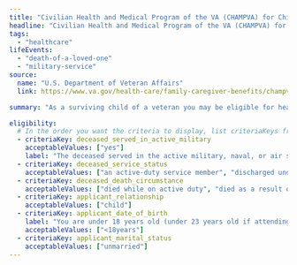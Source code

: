 ```yaml
---
title: "Civilian Health and Medical Program of the VA (CHAMPVA) for Child"
headline: "Civilian Health and Medical Program of the VA (CHAMPVA) for Child"
tags:
  - "healthcare"
lifeEvents:
  - "death-of-a-loved-one"
  - "military-service"
source:
  name: "U.S. Department of Veteran Affairs"
  link: https://www.va.gov/health-care/family-caregiver-benefits/champva/

summary: "As a surviving child of a veteran you may be eligible for health insurance that covers the cost of some of your health care services and supplies, including pharmacy benefits."

eligibility:
  # In the order you want the criteria to display, list criteriaKeys from the csv here, each followed by a comma-separated list of which values indicate eligibility for that criteria. Wrap individual values in quotes if they have inner commas.
  - criteriaKey: deceased_served_in_active_military
    acceptableValues: ["yes"]
    label: "The deceased served in the active military, naval, or air service."
  - criteriaKey: deceased_service_status
    acceptableValues: ["an active-duty service member", "discharged under conditions other than dishonorable"]
  - criteriaKey: deceased_death_circumstance
    acceptableValues: ["died while on active duty", "died as a result of a service-connected disability or illness"]
  - criteriaKey: applicant_relationship
    acceptableValues: ["child"]
  - criteriaKey: applicant_date_of_birth
    label: "You are under 18 years old (under 23 years old if attending a VA-approved school)."
    acceptableValues: ["<18years"]
  - criteriaKey: applicant_marital_status
    acceptableValues: ["unmarried"]
---
```

